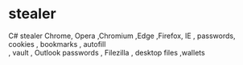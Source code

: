 # stealer

C#  stealer
Chrome, Opera ,Chromium ,Edge ,Firefox, IE , passwords, cookies , bookmarks , autofill  
, vault , Outlook passwords , Filezilla , desktop files  ,wallets



